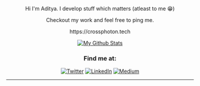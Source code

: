 <p align=center> Hi I'm Aditya. I develop stuff which matters (atleast to me 😁) </p>

<p align=center> Checkout my work and feel free to ping me.</p>

<p align=center> https://crossphoton.tech

<div align=center>

[![My Github Stats](https://github-readme-stats.vercel.app/api?username=crossphoton&show_icons=true&count_private=true&theme=dark)](https://github.com/crossphoton/)


<!-- <a href="https://www.buymeacoffee.com/crossphoton" target="_blank"><img src="https://cdn.buymeacoffee.com/buttons/v2/default-yellow.png" alt="Buy Me A Coffee" style="height: 60px !important;width: 217px !important;" ></a> -->

<h3>Find me at:</h3>
<p>
<a href="https://twitter.com/grownupadi" target="_blank">
  <img alt="Twitter" src="https://img.shields.io/badge/twitter-%231DA1F2.svg?&style=for-the-badge&logo=twitter&logoColor=white" /></a>
<a href="https://www.linkedin.com/in/crossphoton/" target="_blank">
  <img alt="LinkedIn" src="https://img.shields.io/badge/linkedin-%230077B5.svg?&style=for-the-badge&logo=linkedin&logoColor=white" /></a>
<a href="https://crossphoton.medium.com" target="_blank"><img alt="Medium" src="https://img.shields.io/badge/medium-%2312100E.svg?&style=for-the-badge&logo=medium&logoColor=white" /></a>
</p>
  
---
</div>
